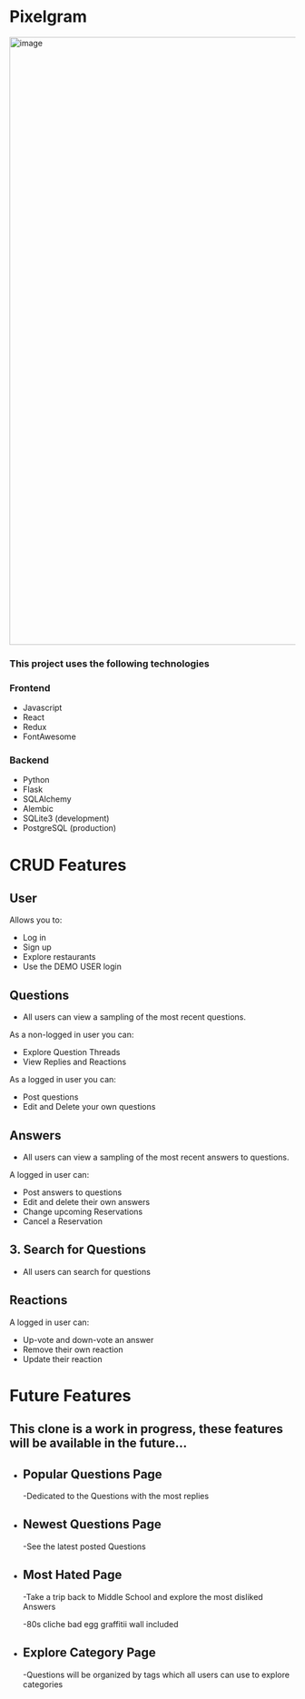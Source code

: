 # Pixelgram

<img width="1071" alt="image" src="https://user-images.githubusercontent.com/99565823/218787211-7bcb5c04-ae82-4960-a199-74da0bb3797d.png">


### This project uses the following technologies
### Frontend
* Javascript
* React
* Redux
* FontAwesome
### Backend
* Python
* Flask
* SQLAlchemy
* Alembic
* SQLite3 (development)
* PostgreSQL (production)

# CRUD Features

## User
Allows you to:
   - Log in
   - Sign up
   - Explore restaurants
   - Use the DEMO USER login

## Questions
   - All users can view a sampling of the most recent questions.

As a non-logged in user you can:
   - Explore Question Threads
   - View Replies and Reactions

As a logged in user you can:
   - Post questions
   - Edit and Delete your own questions

## Answers
   - All users can view a sampling of the most recent answers to questions.

A logged in user can:
 - Post answers to questions
 - Edit and delete their own answers
 - Change upcoming Reservations
 - Cancel a Reservation

 ## 3. Search for Questions

- All users can search for questions

## Reactions
A logged in user can:
 - Up-vote and down-vote an answer
 - Remove their own reaction
 - Update their reaction


# Future Features

## This clone is a work in progress, these features will be available in the future...

- ## Popular Questions Page
   -Dedicated to the Questions with the most replies
- ## Newest Questions Page
   -See the latest posted Questions
- ## Most Hated Page
   -Take a trip back to Middle School and explore the most disliked Answers

   -80s cliche bad egg graffitii wall included
- ## Explore Category Page
   -Questions will be organized by tags which all users can use to explore categories
